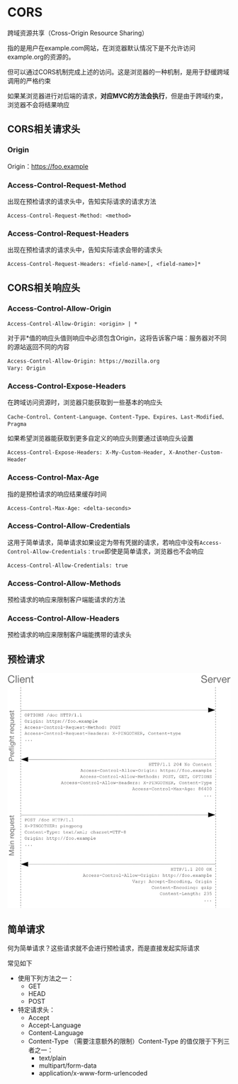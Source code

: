 # CORS

跨域资源共享（Cross-Origin Resource Sharing）

指的是用户在example.com网站，在浏览器默认情况下是不允许访问example.org的资源的。

但可以通过CORS机制完成上述的访问。这是浏览器的一种机制，是用于舒缓跨域调用的严格约束

如果某浏览器进行对后端的请求，**对应MVC的方法会执行**，但是由于跨域约束，浏览器不会将结果响应



## CORS相关请求头

### Origin

Origin：https://foo.example

### Access-Control-Request-Method

出现在预检请求的请求头中，告知实际请求的请求方法

```
Access-Control-Request-Method: <method>
```

### Access-Control-Request-Headers

出现在预检请求的请求头中，告知实际请求会带的请求头

```
Access-Control-Request-Headers: <field-name>[, <field-name>]*
```



## CORS相关响应头

### Access-Control-Allow-Origin

```http
Access-Control-Allow-Origin: <origin> | *
```

对于非*值的响应头值则响应中必须包含Origin，这将告诉客户端：服务器对不同的源站返回不同的内容

```http
Access-Control-Allow-Origin: https://mozilla.org
Vary: Origin
```

### Access-Control-Expose-Headers

在跨域访问资源时，浏览器只能获取到一些基本的响应头

```
Cache-Control、Content-Language、Content-Type、Expires、Last-Modified、Pragma
```

如果希望浏览器能获取到更多自定义的响应头则要通过该响应头设置

```
Access-Control-Expose-Headers: X-My-Custom-Header, X-Another-Custom-Header
```

### Access-Control-Max-Age

指的是预检请求的响应结果缓存时间

```
Access-Control-Max-Age: <delta-seconds>
```

### Access-Control-Allow-Credentials

这用于简单请求，简单请求如果设定为带有凭据的请求，若响应中没有`Access-Control-Allow-Credentials：true`即使是简单请求，浏览器也不会响应

```
Access-Control-Allow-Credentials: true
```

### Access-Control-Allow-Methods

预检请求的响应来限制客户端能请求的方法

### Access-Control-Allow-Headers

预检请求的响应来限制客户端能携带的请求头



## 预检请求

<img src=".CORS.assets/preflight_correct.png" alt="img" style="zoom:75%;" />



## 简单请求

何为简单请求？这些请求就不会进行预检请求，而是直接发起实际请求

常见如下

+ 使用下列方法之一：
  + GET
  + HEAD
  + POST
+ 特定请求头：
  + Accept
  + Accept-Language
  + Content-Language
  + Content-Type （需要注意额外的限制）Content-Type 的值仅限于下列三者之一：
    + text/plain
    + multipart/form-data
    + application/x-www-form-urlencoded

